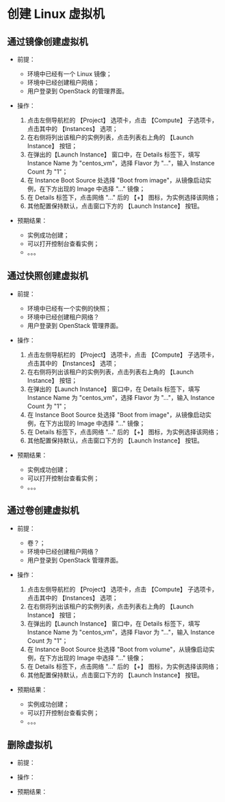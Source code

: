 # 创建 Linux 虚拟机

## 通过镜像创建虚拟机

* 前提：

  * 环境中已经有一个 Linux 镜像；
  * 环境中已经创建租户网络；
  * 用户登录到 OpenStack 的管理界面。

* 操作：

  1. 点击左侧导航栏的 【Project】 选项卡，点击 【Compute】 子选项卡，点击其中的 【Instances】 选项；
  1. 在右侧将列出该租户的实例列表，点击列表右上角的 【Launch Instance】 按钮；
  1. 在弹出的【Launch Instance】 窗口中，在 Details 标签下，填写 Instance Name 为 "centos_vm"，选择 Flavor 为 "..."，输入 Instance Count 为 "1"；
  1. 在 Instance Boot Source 处选择 "Boot from image"，从镜像启动实例，在下方出现的 Image 中选择 "..." 镜像；
  1. 在 Details 标签下，点击网络 "..." 后的 【+】 图标，为实例选择该网络；
  1. 其他配置保持默认，点击窗口下方的 【Launch Instance】 按钮。

* 预期结果：

  * 实例成功创建；
  * 可以打开控制台查看实例；
  * 。。。

## 通过快照创建虚拟机

* 前提：

  * 环境中已经有一个实例的快照；
  * 环境中已经创建租户网络？
  * 用户登录到 OpenStack 管理界面。

* 操作：

  1. 点击左侧导航栏的 【Project】 选项卡，点击 【Compute】 子选项卡，点击其中的 【Instances】 选项；
  1. 在右侧将列出该租户的实例列表，点击列表右上角的 【Launch Instance】 按钮；
  1. 在弹出的【Launch Instance】 窗口中，在 Details 标签下，填写 Instance Name 为 "centos_vm"，选择 Flavor 为 "..."，输入 Instance Count 为 "1"；
  1. 在 Instance Boot Source 处选择 "Boot from image"，从镜像启动实例，在下方出现的 Image 中选择 "..." 镜像；
  1. 在 Details 标签下，点击网络 "..." 后的 【+】 图标，为实例选择该网络；
  1. 其他配置保持默认，点击窗口下方的 【Launch Instance】 按钮。

* 预期结果：

  * 实例成功创建；
  * 可以打开控制台查看实例；
  * 。。。

## 通过卷创建虚拟机

* 前提：

  * 卷？；
  * 环境中已经创建租户网络？
  * 用户登录到 OpenStack 管理界面。

* 操作：

  1. 点击左侧导航栏的 【Project】 选项卡，点击 【Compute】 子选项卡，点击其中的 【Instances】 选项；
  1. 在右侧将列出该租户的实例列表，点击列表右上角的 【Launch Instance】 按钮；
  1. 在弹出的【Launch Instance】 窗口中，在 Details 标签下，填写 Instance Name 为 "centos_vm"，选择 Flavor 为 "..."，输入 Instance Count 为 "1"；
  1. 在 Instance Boot Source 处选择 "Boot from volume"，从镜像启动实例，在下方出现的 Image 中选择 "..." 镜像；
  1. 在 Details 标签下，点击网络 "..." 后的 【+】 图标，为实例选择该网络；
  1. 其他配置保持默认，点击窗口下方的 【Launch Instance】 按钮。

* 预期结果：

  * 实例成功创建；
  * 可以打开控制台查看实例；
  * 。。。

## 删除虚拟机

* 前提：

* 操作：

* 预期结果：


